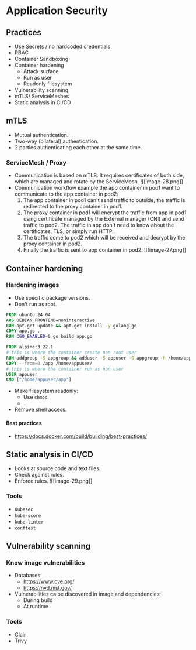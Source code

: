 # Application Security
## Practices
- Use Secrets / no hardcoded credentials
- RBAC
- Container Sandboxing
- Container hardening
	- Attack surface
	- Run as user
	- Readonly filesystem
- Vulnerability scanning
- mTLS/ ServiceMeshes
- Static analysis in CI/CD
## mTLS
- Mutual authentication.
- Two-way (bilateral) authentication.
- 2 parties authenticating each other at the same time.
### ServiceMesh / Proxy
- Communication is based on mTLS. It requires certificates of both side, which are managed and rotate by the ServiceMesh. 
![[image-28.png]]
- Communication workflow example the app container in pod1 want to communicate to the app container in pod2:
	1. The app container in pod1 can't send traffic to outside, the traffic is redirected to the proxy container in pod1.
	2. The proxy container in pod1 will encrypt the traffic from app in pod1 using certificate managed by the External manager (CNI) and send traffic to pod2. The traffic in app don't need to know about the certificates, TLS, or simply run HTTP.
	3. The traffic come to pod2 which will be received and decrypt by the proxy container in pod2.
	4. Finally the traffic is sent to app container in pod2.
![[image-27.png]]
## Container hardening
### Hardening images
- Use specific package versions.
- Don't run as root.
```Dockerfile
FROM ubuntu:24.04
ARG DEBIAN_FRONTEND=noninteractive
RUN apt-get update && apt-get install -y golang-go
COPY app.go .
RUN CGO_ENABLED=0 go build app.go

FROM alpine:3.22.1
# this is where the container create non root user 
RUN addgroup -S appgroup && adduser -S appuser -G appgroup -h /home/appuser
COPY --from=0 /app /home/appuser/
# this is where the container run as non user
USER appuser
CMD ["/home/appuser/app"]
```
- Make filesystem readonly:
	- Use `chmod`
	- ...
- Remove shell access.
#### Best practices
- https://docs.docker.com/build/building/best-practices/
## Static analysis in CI/CD
- Looks at source code and text files.
- Check against rules.
- Enforce rules.
![[image-29.png]]
### Tools
- `Kubesec`
- `kube-score`
- `kube-linter`
- `conftest`
## Vulnerability scanning
### Know image vulnerabilities
- Databases:
	- https://www.cve.org/
	- https://nvd.nist.gov/
- Vulnerabilities ca be discovered in image and dependencies:
	- During build
	- At runtime
### Tools
- Clair
- Trivy